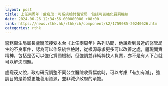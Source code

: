```yaml
---
layout: post
title: 上任兩周年｜盧寵茂：可系統檢討醫管局　包括可否強化賞罰機制
date: 2024-06-26 12:34:56.000000000 +08:00
link: https://news.rthk.hk/rthk/ch/component/k2/1759085-20240626.htm
categories: rthk
---
```


醫務衞生局局長盧寵茂接受本台《上任兩周年》系列訪問，他說看到最近的醫管局生的不良事件，認為可以作系統性檢討，從根源尋求更多可以改善之處，體現問責精神，包括是否可以強化賞罰機制，但強調並非純粹找人負責，亦不是有人下台就可以解決問題。

盧寵茂又說，政府研究調整不同公立醫院收費幅度時，可以考慮「有加有減」，強調目的是希望更能善用資源，並非減少政府的承擔。
